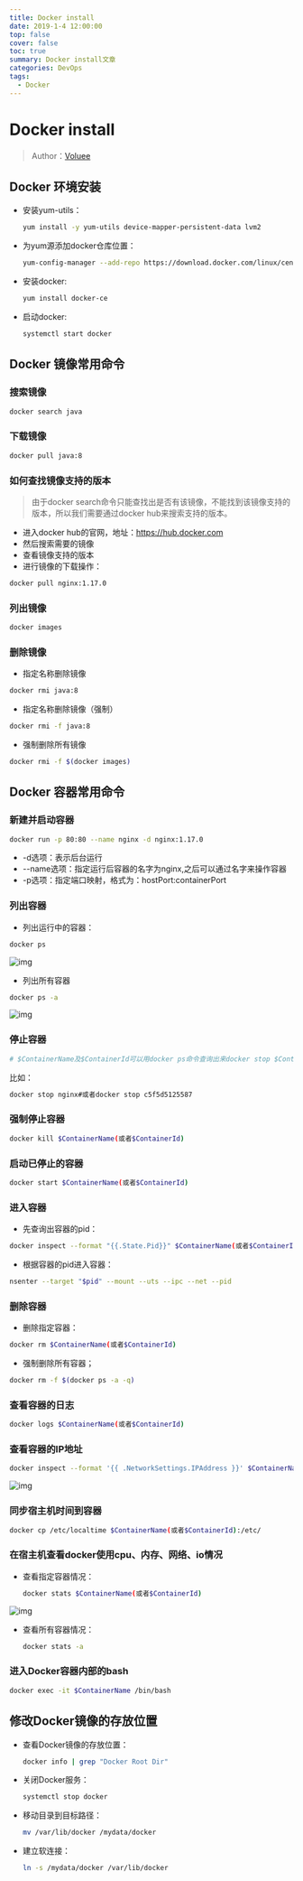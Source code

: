 ```yaml
---
title: Docker install
date: 2019-1-4 12:00:00
top: false
cover: false
toc: true
summary: Docker install文章
categories: DevOps
tags:
  - Docker
---
```


# Docker install

>  Author：[Voluee](https://github.com/Voluee) 

## Docker 环境安装

- 安装yum-utils：

  ```bash
  yum install -y yum-utils device-mapper-persistent-data lvm2
  ```

- 为yum源添加docker仓库位置：

  ```bash
  yum-config-manager --add-repo https://download.docker.com/linux/centos/docker-ce.repo
  ```

- 安装docker:

  ```bash
  yum install docker-ce
  ```

- 启动docker:

  ```bash
  systemctl start docker
  ```

## Docker 镜像常用命令

### 搜索镜像

```bash
docker search java
```

### 下载镜像

```bash
docker pull java:8
```

### 如何查找镜像支持的版本

> 由于docker search命令只能查找出是否有该镜像，不能找到该镜像支持的版本，所以我们需要通过docker hub来搜索支持的版本。

- 进入docker hub的官网，地址：https://hub.docker.com
- 然后搜索需要的镜像
- 查看镜像支持的版本
- 进行镜像的下载操作：

```bash
docker pull nginx:1.17.0
```

### 列出镜像

```bash
docker images
```

### 删除镜像

- 指定名称删除镜像

```bash
docker rmi java:8
```

- 指定名称删除镜像（强制）

```bash
docker rmi -f java:8
```

- 强制删除所有镜像

```bash
docker rmi -f $(docker images)
```

## Docker 容器常用命令

### 新建并启动容器

```bash
docker run -p 80:80 --name nginx -d nginx:1.17.0
```

- -d选项：表示后台运行
- --name选项：指定运行后容器的名字为nginx,之后可以通过名字来操作容器
- -p选项：指定端口映射，格式为：hostPort:containerPort

### 列出容器

- 列出运行中的容器：

```bash
docker ps
```

![img](https://mmbiz.qpic.cn/mmbiz_png/CKvMdchsUwlTaMR6AI8jfpnz14uqicZELX37FXwV479Eq2WnWu4UZJMMu0tGH9AwD5Hlg9YPq6oia1I5HE69wI6w/640?wx_fmt=png&tp=webp&wxfrom=5&wx_lazy=1&wx_co=1)

- 列出所有容器

```bash
docker ps -a
```

![img](https://mmbiz.qpic.cn/mmbiz_png/CKvMdchsUwlTaMR6AI8jfpnz14uqicZELICldQWbuYSDaOh8Xe8eZcjajbbeXU2hG5XvOibibiclU8kzhLIhV9C2rg/640?wx_fmt=png&tp=webp&wxfrom=5&wx_lazy=1&wx_co=1)

### 停止容器

```bash
# $ContainerName及$ContainerId可以用docker ps命令查询出来docker stop $ContainerName(或者$ContainerId)
```

比如：

```bash
docker stop nginx#或者docker stop c5f5d5125587
```

### 强制停止容器

```bash
docker kill $ContainerName(或者$ContainerId)
```

### 启动已停止的容器

```bash
docker start $ContainerName(或者$ContainerId)
```

### 进入容器

- 先查询出容器的pid：

```bash
docker inspect --format "{{.State.Pid}}" $ContainerName(或者$ContainerId)
```

- 根据容器的pid进入容器：

```bash
nsenter --target "$pid" --mount --uts --ipc --net --pid
```

### 删除容器

- 删除指定容器：

```bash
docker rm $ContainerName(或者$ContainerId)
```

- 强制删除所有容器；

```bash
docker rm -f $(docker ps -a -q)
```

### 查看容器的日志

```bash
docker logs $ContainerName(或者$ContainerId)
```

### 查看容器的IP地址

```bash
docker inspect --format '{{ .NetworkSettings.IPAddress }}' $ContainerName(或者$ContainerId)
```

![img](https://mmbiz.qpic.cn/mmbiz_png/CKvMdchsUwlTaMR6AI8jfpnz14uqicZELow5MRkB2Dhg5tjl2o1NFfxOdmw89l2qDufNfWuIuWtic8nx2icicVc1yg/640?wx_fmt=png&tp=webp&wxfrom=5&wx_lazy=1&wx_co=1)

### 同步宿主机时间到容器

```bash
docker cp /etc/localtime $ContainerName(或者$ContainerId):/etc/
```

### 在宿主机查看docker使用cpu、内存、网络、io情况

- 查看指定容器情况：

  ```bash
  docker stats $ContainerName(或者$ContainerId)
  ```

![img](https://mmbiz.qpic.cn/mmbiz_png/CKvMdchsUwlTaMR6AI8jfpnz14uqicZELFAe0m9OMc2YbBg9pVTWAdSQ7jRrjicwUaeeGJMjV5ZicyGLnYY6nmg3w/640?wx_fmt=png&tp=webp&wxfrom=5&wx_lazy=1&wx_co=1)

- 查看所有容器情况：

  ```bash
  docker stats -a
  ```

### 进入Docker容器内部的bash

```bash
docker exec -it $ContainerName /bin/bash
```

## 修改Docker镜像的存放位置

- 查看Docker镜像的存放位置：

  ```bash
  docker info | grep "Docker Root Dir"
  ```

- 关闭Docker服务：

  ```bash
  systemctl stop docker
  ```

- 移动目录到目标路径：

  ```bash
  mv /var/lib/docker /mydata/docker
  ```

- 建立软连接：

  ```bash
  ln -s /mydata/docker /var/lib/docker
  ```

